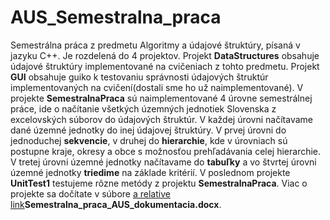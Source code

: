 # AUS_Semestralna_praca

Semestrálna práca z predmetu Algoritmy a údajové štruktúry, písaná v jazyku C++. Je rozdelená do 4 projektov. Projekt **DataStructures** obsahuje údajové štruktúry implementované na cvičeniach z tohto predmetu. Projekt **GUI** obsahuje guiko k testovaniu správnosti údajových štruktúr implementovaných na cvičení(dostali sme ho už naimplementované). V projekte **SemestralnaPraca** sú naimplementované 4 úrovne semestrálnej práce, ide o načítanie všetkých územných jednotiek Slovenska z excelovských súborov do údajových štruktúr. V každej úrovni načítavame dané územné jednotky do inej údajovej štruktúry. V prvej úrovni do jednoduchej **sekvencie**, v druhej do **hierarchie**, kde v úrovniach sú postupne kraje, okresy a obce s možnosťou prehľadávania celej hierarchie. V tretej úrovni územné jednotky načítavame do **tabuľky** a vo štvrtej úrovni územné jednotky **triedime** na základe kritérií. V poslednom projekte **UnitTest1** testujeme rôzne metódy z projektu **SemestralnaPraca**. Viac o projekte sa dočítate v súbore [a relative link](Semestralna_praca_AUS_dokumentacia.docx)**Semestralna_praca_AUS_dokumentacia.docx**.
